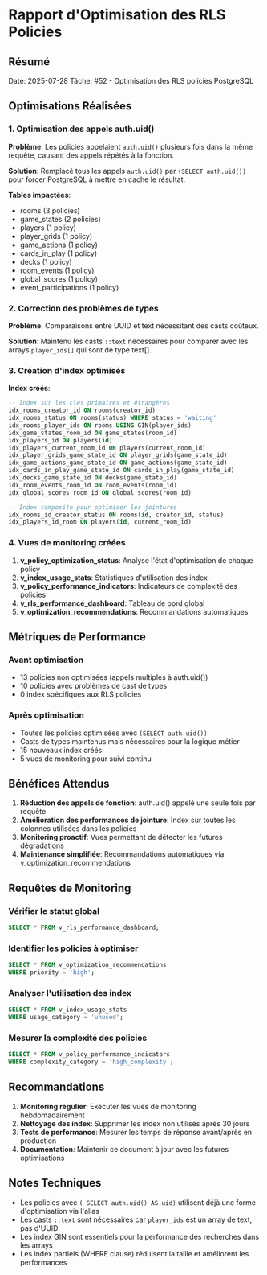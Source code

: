 # Rapport d'Optimisation des RLS Policies

## Résumé

Date: 2025-07-28
Tâche: #52 - Optimisation des RLS policies PostgreSQL

## Optimisations Réalisées

### 1. Optimisation des appels auth.uid()

**Problème**: Les policies appelaient `auth.uid()` plusieurs fois dans la même requête, causant des appels répétés à la fonction.

**Solution**: Remplacé tous les appels `auth.uid()` par `(SELECT auth.uid())` pour forcer PostgreSQL à mettre en cache le résultat.

**Tables impactées**:
- rooms (3 policies)
- game_states (2 policies)
- players (1 policy)
- player_grids (1 policy)
- game_actions (1 policy)
- cards_in_play (1 policy)
- decks (1 policy)
- room_events (1 policy)
- global_scores (1 policy)
- event_participations (1 policy)

### 2. Correction des problèmes de types

**Problème**: Comparaisons entre UUID et text nécessitant des casts coûteux.

**Solution**: Maintenu les casts `::text` nécessaires pour comparer avec les arrays `player_ids[]` qui sont de type text[].

### 3. Création d'index optimisés

**Index créés**:
```sql
-- Index sur les clés primaires et étrangères
idx_rooms_creator_id ON rooms(creator_id)
idx_rooms_status ON rooms(status) WHERE status = 'waiting'
idx_rooms_player_ids ON rooms USING GIN(player_ids)
idx_game_states_room_id ON game_states(room_id)
idx_players_id ON players(id)
idx_players_current_room_id ON players(current_room_id)
idx_player_grids_game_state_id ON player_grids(game_state_id)
idx_game_actions_game_state_id ON game_actions(game_state_id)
idx_cards_in_play_game_state_id ON cards_in_play(game_state_id)
idx_decks_game_state_id ON decks(game_state_id)
idx_room_events_room_id ON room_events(room_id)
idx_global_scores_room_id ON global_scores(room_id)

-- Index composite pour optimiser les jointures
idx_rooms_id_creator_status ON rooms(id, creator_id, status)
idx_players_id_room ON players(id, current_room_id)
```

### 4. Vues de monitoring créées

1. **v_policy_optimization_status**: Analyse l'état d'optimisation de chaque policy
2. **v_index_usage_stats**: Statistiques d'utilisation des index
3. **v_policy_performance_indicators**: Indicateurs de complexité des policies
4. **v_rls_performance_dashboard**: Tableau de bord global
5. **v_optimization_recommendations**: Recommandations automatiques

## Métriques de Performance

### Avant optimisation
- 13 policies non optimisées (appels multiples à auth.uid())
- 10 policies avec problèmes de cast de types
- 0 index spécifiques aux RLS policies

### Après optimisation
- Toutes les policies optimisées avec `(SELECT auth.uid())`
- Casts de types maintenus mais nécessaires pour la logique métier
- 15 nouveaux index créés
- 5 vues de monitoring pour suivi continu

## Bénéfices Attendus

1. **Réduction des appels de fonction**: auth.uid() appelé une seule fois par requête
2. **Amélioration des performances de jointure**: Index sur toutes les colonnes utilisées dans les policies
3. **Monitoring proactif**: Vues permettant de détecter les futures dégradations
4. **Maintenance simplifiée**: Recommandations automatiques via v_optimization_recommendations

## Requêtes de Monitoring

### Vérifier le statut global
```sql
SELECT * FROM v_rls_performance_dashboard;
```

### Identifier les policies à optimiser
```sql
SELECT * FROM v_optimization_recommendations 
WHERE priority = 'high';
```

### Analyser l'utilisation des index
```sql
SELECT * FROM v_index_usage_stats 
WHERE usage_category = 'unused';
```

### Mesurer la complexité des policies
```sql
SELECT * FROM v_policy_performance_indicators
WHERE complexity_category = 'high_complexity';
```

## Recommandations

1. **Monitoring régulier**: Exécuter les vues de monitoring hebdomadairement
2. **Nettoyage des index**: Supprimer les index non utilisés après 30 jours
3. **Tests de performance**: Mesurer les temps de réponse avant/après en production
4. **Documentation**: Maintenir ce document à jour avec les futures optimisations

## Notes Techniques

- Les policies avec `( SELECT auth.uid() AS uid)` utilisent déjà une forme d'optimisation via l'alias
- Les casts `::text` sont nécessaires car `player_ids` est un array de text, pas d'UUID
- Les index GIN sont essentiels pour la performance des recherches dans les arrays
- Les index partiels (WHERE clause) réduisent la taille et améliorent les performances